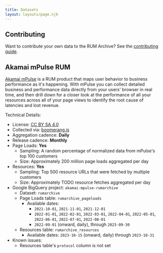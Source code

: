 ```yaml
---
title: Datasets
layout: layouts/page.njk
---
```


## Contributing

Want to contribute your own data to the RUM Archive?  See the [contributing guide](/contribute).

## Akamai mPulse RUM

[Akamai mPulse](https://www.akamai.com/products/mpulse-real-user-monitoring) is a RUM product that maps user behavior
to business performance as it's happening. With mPulse you can collect detailed business and performance data directly
from your users' browser in real time, and then drill down for a closer look at the performance of all your resources
across all of your page views to identify the root cause of latencies and lost revenue.

Technical Details:

* License: [CC BY SA 4.0](http://creativecommons.org/licenses/by-sa/4.0/)
* Collected via: [boomerang.js](https://github.com/akamai/boomerang)
* Aggregation cadence: **Daily**
* Release cadence: **Monthly**
* Page Loads: **Yes**
  * Sampling: A random percentage of normalized data from mPulse's top 100 customers
  * Size: Approximately 200 million page loads aggregated per day
* Resources: **Yes**
  * Sampling: Top 500 resource URLs that were fetched by multiple customers
  * Size: Approximately TODO resource fetches aggregated per day
* Google BigQuery project: `akamai-mpulse-rumarchive`
  * Dataset: `rumarchive`
  * Page Loads table: `rumarchive_pageloads`
    * Available dates:
      * `2021-10-01`, `2021-11-01`, `2021-12-01`
      * `2022-01-01`, `2022-02-01`, `2022-03-01`, `2022-04-01`, `2022-05-01`, `2022-06-01`, `2022-07-01`, `2022-08-01`
      * `2022-09-01` (onward, daily), through `2023-09-30`
  * Resources table: `rumarchive_resources`
    * Available dates: `2023-10-15` (onward, daily) through `2023-10-31`
* Known issues:
  * Resources table's `protocol` column is not set
